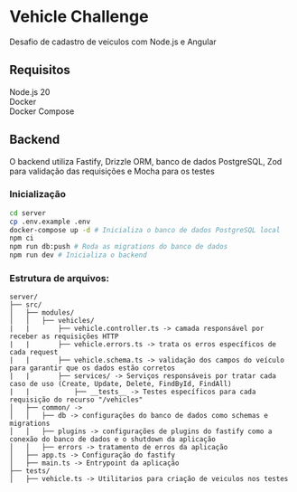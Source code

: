 # Vehicle Challenge
Desafio de cadastro de veiculos com Node.js e Angular

## Requisitos
Node.js 20 <br>
Docker <br>
Docker Compose

## Backend
O backend utiliza Fastify, Drizzle ORM, banco de dados PostgreSQL, Zod para validação das requisições e Mocha para os testes

### Inicialização
```bash
cd server
cp .env.example .env
docker-compose up -d # Inicializa o banco de dados PostgreSQL local
npm ci
npm run db:push # Roda as migrations do banco de dados
npm run dev # Inicializa o backend
```

### Estrutura de arquivos:
```
server/
├── src/
│   ├── modules/
│   │   ├── vehicles/
|   |       ├── vehicle.controller.ts -> camada responsável por receber as requisições HTTP
|   |       ├── vehicle.errors.ts -> trata os erros específicos de cada request
|   |       ├── vehicle.schema.ts -> validação dos campos do veículo para garantir que os dados estão corretos
|   |       ├── services/ -> Serviços responsáveis por tratar cada caso de uso (Create, Update, Delete, FindById, FindAll)
|   |           ├── __tests__ -> Testes específicos para cada requisição do recurso "/vehicles"
│   ├── common/ -> 
│   │   ├── db -> configurações do banco de dados como schemas e migrations
│   │   ├── plugins -> configurações de plugins do fastify como a conexão do banco de dados e o shutdown da aplicação
│   │   ├── errors -> tratamento de erros da aplicação
│   ├── app.ts -> Configuração do fastify
│   ├── main.ts -> Entrypoint da aplicação
├── tests/
│   ├── vehicle.ts -> Utilitarios para criação de veiculos nos testes
```